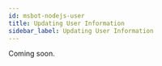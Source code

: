 ```yaml
---
id: msbot-nodejs-user
title: Updating User Information
sidebar_label: Updating User Information
---
```


Coming soon.